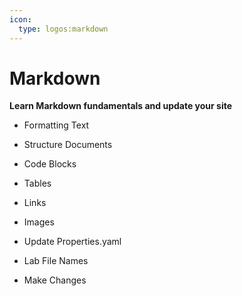 ```yaml
---
icon:
  type: logos:markdown
---
```



# Markdown


<b>Learn Markdown fundamentals and update your site</b>

- Formatting Text


- Structure Documents


- Code Blocks


- Tables


- Links


- Images


- Update Properties.yaml


- Lab File Names


- Make Changes